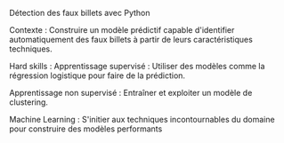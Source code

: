 Détection des faux billets avec Python

Contexte : Construire un modèle prédictif capable d'identifier automatiquement des faux billets à partir de leurs caractéristiques techniques.

Hard skills :
Apprentissage supervisé : Utiliser des modèles comme la régression logistique pour faire de la prédiction.

Apprentissage non supervisé : Entraîner et exploiter un modèle de clustering.

Machine Learning : S'initier aux techniques incontournables du domaine pour construire des modèles performants
